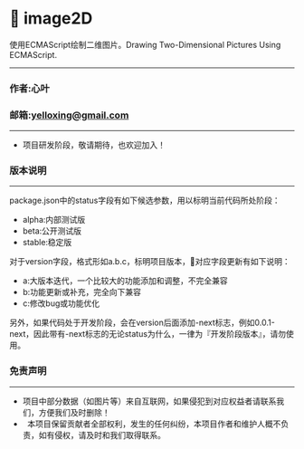 # 🍇 image2D
使用ECMAScript绘制二维图片。Drawing Two-Dimensional Pictures Using ECMAScript.

****
### 作者:心叶
### 邮箱:yelloxing@gmail.com
****

- 项目研发阶段，敬请期待，也欢迎加入！

### 版本说明
------
package.json中的status字段有如下候选参数，用以标明当前代码所处阶段：
- alpha:内部测试版
- beta:公开测试版
- stable:稳定版

对于version字段，格式形如a.b.c，标明项目版本，对应字段更新有如下说明：
- a:大版本迭代，一个比较大的功能添加和调整，不完全兼容
- b:功能更新或补充，完全向下兼容
- c:修改bug或功能优化

另外，如果代码处于开发阶段，会在version后面添加-next标志，例如0.0.1-next，因此带有-next标志的无论status为什么，一律为『开发阶段版本』，请勿使用。

### 免责声明
------
*   项目中部分数据（如图片等）来自互联网，如果侵犯到对应权益者请联系我们，方便我们及时删除！
*   本项目保留贡献者全部权利，发生的任何纠纷，本项目作者和维护人概不负责，如有侵权，请及时和我们取得联系。
